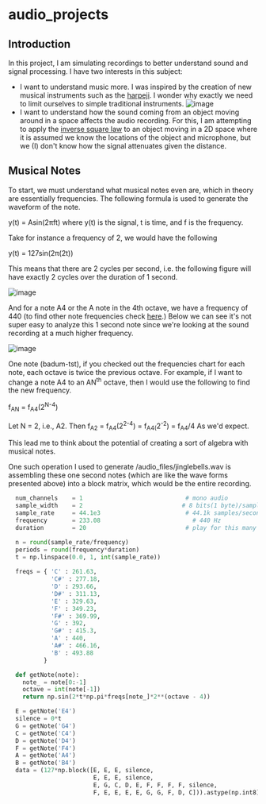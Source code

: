 # audio_projects

## Introduction
In this project, I am simulating recordings to better understand sound and signal processing. I have two interests in this subject:
* I want to understand music more. I was inspired by the creation of new musical instruments such as the [harpeji](https://www.youtube.com/watch?v=Wr87Z7rZiWE). I wonder why exactly we need to limit ourselves to simple traditional instruments. ![image](https://github.com/joelrez/audio_project/assets/32008471/5aa25593-cf49-4712-8e9a-b0f5fea54bc2)
* I want to understand how the sound coming from an object moving around in a space affects the audio recording. For this, I am attempting to apply the [inverse square law](https://en.wikipedia.org/wiki/Inverse-square_law) to an object moving in a 2D space where it is assumed we know the locations of the object and microphone, but we (I) don't know how the signal attenuates given the distance.

## Musical Notes
To start, we must understand what musical notes even are, which in theory are essentially frequencies. The following formula is used to generate the waveform of the note.

y(t) = Asin(2&pi;ft) where y(t) is the signal, t is time, and f is the frequency.

Take for instance a frequency of 2, we would have the following

y(t) = 127sin(2&pi;(2t))

This means that there are 2 cycles per second, i.e. the following figure will have exactly 2 cycles over the duration of 1 second.

![image](https://github.com/joelrez/audio_project/assets/32008471/2ab2bfb9-1f9e-4a17-a699-88ede503999a)

And for a note A4 or the A note in the 4th octave, we have a frequency of 440 (to find other note frequencies check [here](https://muted.io/note-frequencies/).) Below we can see it's not super easy to analyze this 1 second note since we're looking at the sound recording at a much higher frequency.

![image](https://github.com/joelrez/audio_project/assets/32008471/bd2805a4-e671-48c5-9e9a-5dd4a7074696)

One note (badum-tst), if you checked out the frequencies chart for each note, each octave is twice the previous octave. For example, if I want to change a note A4 to an AN<sup>th</sup> octave, then I would use the following to find the new frequency.

f<sub>AN</sub> = f<sub>A4</sub>(2<sup>N-4</sup>)

Let N = 2, i.e., A2. Then f<sub>A2</sub> = f<sub>A4</sub>(2<sup>2-4</sup>) = f<sub>A4(</sub>2<sup>-2</sup>) = f<sub>A4</sub>/4 As we'd expect.

This lead me to think about the potential of creating a sort of algebra with musical notes.

One such operation I used to generate /audio_files/jinglebells.wav is assembling these one second notes (which are like the wave forms presented above) into a block matrix, which would be the entire recording.

```py
  num_channels    = 1                             # mono audio
  sample_width    = 2                            # 8 bits(1 byte)/sample
  sample_rate     = 44.1e3                        # 44.1k samples/second
  frequency       = 233.08                          # 440 Hz
  duration        = 20                            # play for this many seconds

  n = round(sample_rate/frequency)
  periods = round(frequency*duration)
  t = np.linspace(0.0, 1, int(sample_rate))
  
  freqs = { 'C' : 261.63,
            'C#' : 277.18,
            'D' : 293.66,
            'D#' : 311.13,
            'E' : 329.63,
            'F' : 349.23,
            'F#' : 369.99,
            'G' : 392,
            'G#' : 415.3,
            'A' : 440,
            'A#' : 466.16,
            'B' : 493.88
          }

  def getNote(note):
    note_ = note[0:-1]
    octave = int(note[-1])
    return np.sin(2*t*np.pi*freqs[note_]*2**(octave - 4))

  E = getNote('E4')
  silence = 0*t
  G = getNote('G4')
  C = getNote('C4')
  D = getNote('D4')
  F = getNote('F4')
  A = getNote('A4')
  B = getNote('B4')
  data = (127*np.block([E, E, E, silence,
                        E, E, E, silence,
                        E, G, C, D, E, F, F, F, F, silence,
                        F, E, E, E, E, G, G, F, D, C])).astype(np.int8)
```
